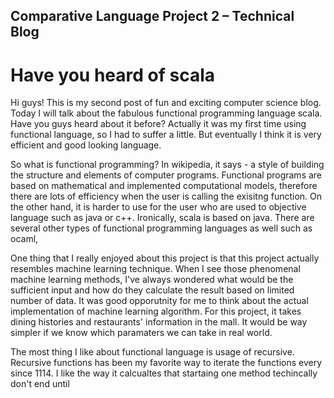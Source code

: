 ## Comparative Language Project 2 – Technical Blog
# Have you heard of scala

Hi guys! This is my second post of fun and exciting computer science blog. Today I will talk about the fabulous functional programming language scala. Have you guys heard about it before? Actually it was my first time using functional language, so I had to suffer a little. But eventually I think it is very efficient and good looking language. 

So what is functional programming? In wikipedia, it says - a style of building the structure and elements of computer programs. Functional programs are based on mathematical and implemented computational models, therefore there are lots of efficiency when the user is calling the exisitng function. On the other hand, it is harder to use for the user who are used to objective language such as java or c++. Ironically, scala is based on java. There are several other types of functional programming languages as well such as ocaml, 

One thing that I really enjoyed about this project is that this project actually resembles machine learning technique. When I see those phenomenal machine learning methods, I've always wondered what would be the sufficient input and how do they calculate the result based on limited number of data. It was good opporutnity for me to think about the actual implementation of machine learning algorithm. For this project, it takes dining histories and restaurants' information in the mall. It would be way simpler if we know which paramaters we can take in real world. 


The most thing I like about functional language is usage of recursive. Recursive functions has been my favorite way to iterate the functions every since 1114. I like the way it calcualtes that startaing one method techincally don't end until 
